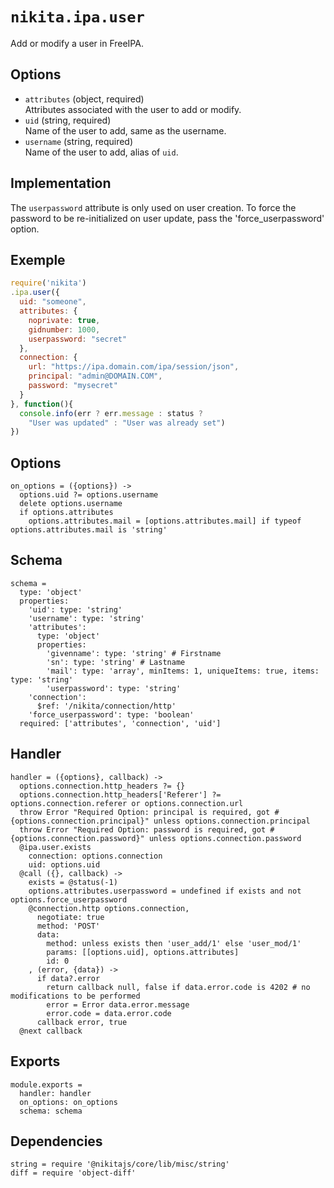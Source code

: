 
# `nikita.ipa.user`

Add or modify a user in FreeIPA.

## Options

* `attributes` (object, required)   
  Attributes associated with the user to add or modify.
* `uid` (string, required)   
  Name of the user to add, same as the username.
* `username` (string, required)   
  Name of the user to add, alias of `uid`.

## Implementation

The `userpassword` attribute is only used on user creation. To force the
password to be re-initialized on user update, pass the 'force_userpassword'
option.

## Exemple

```js
require('nikita')
.ipa.user({
  uid: "someone",
  attributes: {
    noprivate: true,
    gidnumber: 1000,
    userpassword: "secret"
  },
  connection: {
    url: "https://ipa.domain.com/ipa/session/json",
    principal: "admin@DOMAIN.COM",
    password: "mysecret"
  }
}, function(){
  console.info(err ? err.message : status ?
    "User was updated" : "User was already set")
})
```

## Options

    on_options = ({options}) ->
      options.uid ?= options.username
      delete options.username
      if options.attributes
        options.attributes.mail = [options.attributes.mail] if typeof options.attributes.mail is 'string'

## Schema

    schema =
      type: 'object'
      properties:
        'uid': type: 'string'
        'username': type: 'string'
        'attributes':
          type: 'object'
          properties:
            'givenname': type: 'string' # Firstname
            'sn': type: 'string' # Lastname
            'mail': type: 'array', minItems: 1, uniqueItems: true, items: type: 'string'
            'userpassword': type: 'string'
        'connection':
          $ref: '/nikita/connection/http'
        'force_userpassword': type: 'boolean'
      required: ['attributes', 'connection', 'uid']

## Handler

    handler = ({options}, callback) ->
      options.connection.http_headers ?= {}
      options.connection.http_headers['Referer'] ?= options.connection.referer or options.connection.url
      throw Error "Required Option: principal is required, got #{options.connection.principal}" unless options.connection.principal
      throw Error "Required Option: password is required, got #{options.connection.password}" unless options.connection.password
      @ipa.user.exists
        connection: options.connection
        uid: options.uid
      @call ({}, callback) ->
        exists = @status(-1)
        options.attributes.userpassword = undefined if exists and not options.force_userpassword
        @connection.http options.connection,
          negotiate: true
          method: 'POST'
          data:
            method: unless exists then 'user_add/1' else 'user_mod/1'
            params: [[options.uid], options.attributes]
            id: 0
        , (error, {data}) ->
          if data?.error
            return callback null, false if data.error.code is 4202 # no modifications to be performed
            error = Error data.error.message
            error.code = data.error.code
          callback error, true
      @next callback

## Exports

    module.exports =
      handler: handler
      on_options: on_options
      schema: schema

## Dependencies

    string = require '@nikitajs/core/lib/misc/string'
    diff = require 'object-diff'
